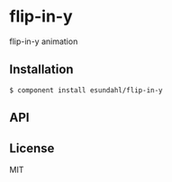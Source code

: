 
# flip-in-y

  flip-in-y animation

## Installation

    $ component install esundahl/flip-in-y

## API

   

## License

  MIT

